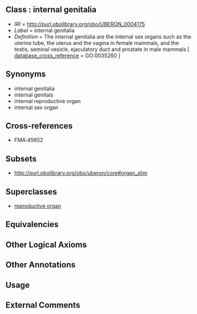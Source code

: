 
## Class : internal genitalia

 * *IRI* = http://purl.obolibrary.org/obo/UBERON_0004175
 * *Label* = internal genitalia
 * *Definition* = The internal genitalia are the internal sex organs such as the uterine tube, the uterus and the vagina in female mammals, and the testis, seminal vesicle, ejaculatory duct and prostate in male mammals [ [database_cross_reference](../../ef/oboInOwl#hasDbXref.md) = GO:0035260 ]

## Synonyms

 * internal genitalia
 * internal genitals
 * internal reproductive organ
 * internal sex organ

## Cross-references

 * FMA:45652

## Subsets

 * http://purl.obolibrary.org/obo/uberon/core#organ_slim

## Superclasses

 * [reproductive organ](../../UBERON/33/UBERON_0003133.md)

## Equivalencies


## Other Logical Axioms


## Other Annotations


## Usage


## External Comments

